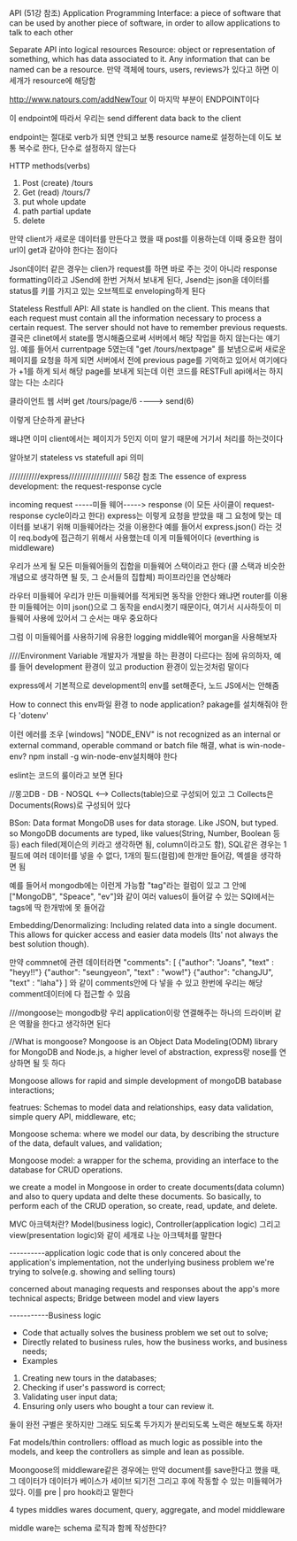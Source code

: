 API (51강 참조)
Application Programming Interface: a piece of software that can be used by another piece of software, in order to allow applications to talk to each other

Separate API into logical resources
Resource: object or representation of something, which has data associated to it. Any information that can be named can be a resource.
만약 객체에 tours, users, reviews가 있다고 하면 이 세개가 resource에 해당함

http://www.natours.com/addNewTour 이 마지막 부분이 ENDPOINT이다

이 endpoint에 따라서 우리는 send different data back to the client

endpoint는 절대로 verb가 되면 안되고 보통 resource name로 설정하는데 이도 보통 복수로 한다, 단수로 설정하지 않는다

HTTP methods(verbs)

1. Post (create) /tours
2. Get (read) /tours/7
3. put whole update
4. path partial update
5. delete

만약 client가 새로운 데이터를 만든다고 했을 때 post를 이용하는데 이때 중요한 점이 url이 get과 같아야 한다는 점이다

Json데이터 같은 경우는 clien가 request를 하면 바로 주는 것이 아니라
response formatting이라고 JSend에 한번 거쳐서 보내게 된다,
Jsend는 json을 데이터를 status를 키를 가지고 있는 오브젝트로 enveloping하게 된다

Stateless Restfull API: All state is handled on the client. This means that each request must contain all the information necessary to process a certain request. The server should not have to remember previous requests.
결국은 clinet에서 state를 명시해줌으로써 서버에서 해당 작업을 하지 않는다는 얘기임.
예를 들어서 currentpage 5였는데 "get /tours/nextpage" 를 보냄으로써 새로운 페이지를 요청을 하게 되면 서버에서 전에 previous page를 기억하고 있어서 여기에다가 +1를 하게 되서 해당 page를 보내게 되는데 이런 코드를 RESTFull api에서는 하지 않는 다는 소리다

클라이언트 웹 서버
get /tours/page/6 ----> send(6)

이렇게 단순하게 끝난다

왜냐면 이미 client에서는 페이지가 5인지 이미 알기 때문에 거기서 처리를 하는것이다

알아보기 stateless vs statefull api 의미

///////////express/////////////////// 58강 참조
The essence of express development: the request-response cycle

incoming request -----미들 웨어-----> response (이 모든 사이클이 request-response cycle이라고 한다)
express는 이렇게 요청을 받았을 때 그 요청에 맞는 데이터를 보내기 위해 미들웨어라는 것을 이용한다
예를 들어서 express.json() 라는 것이 req.body에 접근하기 위해서 사용했는데 이게 미들웨어이다 (everthing is middleware)

우리가 쓰게 될 모든 미들웨어들의 집합을 미들웨어 스택이라고 한다 (콜 스택과 비슷한 개념으로 생각하면 될 듯, 그 순서들의 집합체) 파이프라인을 연상해라

라우터 미들웨어 우리가 만든 미들웨어를 적게되면 동작을 안한다 왜냐면 router를 이용한 미들웨어는 이미 json()으로 그 동작을 end시켯기 때문이다, 여기서 시사하듯이 미들웨어 사용에 있어서 그 순서는 매우 중요하다

그럼 이 미들웨어를 사용하기에 유용한 logging middle웨어 morgan을 사용해보자

////Environment Variable
개발자가 개발을 하는 환경이 다르다는 점에 유의하자, 예를 들어 development 환경이 있고 production 환경이 있는것처럼 말이다

express에서 기본적으로 development의 env를 set해준다, 노드 JS에서는 안해줌

How to connect this env파일 환경 to node application?
pakage를 설치해줘야 한다 'dotenv'

이런 에러를 조우
[windows] "NODE_ENV" is not recognized as an internal or external command, operable command or batch file
해결, what is win-node-env?
npm install -g win-node-env설치해야 한다

eslint는 코드의 룰이라고 보면 된다

//몽고DB - DB - NOSQL <-->
Collects(table)으로 구성되어 있고 그 Collects은 Documents(Rows)로 구성되어 있다

BSon: Data format MongoDB uses for data storage. Like JSON, but typed. so MongoDB documents are typed, like values(String, Number, Boolean 등등) each filed(제이슨의 키라고 생각하면 됨, column이라고도 함), SQL같은 경우는 1 필드에 여러 데이터를 넣을 수 없다, 1개의 필드(컬럼)에 한개만 들어감, 엑셀을 생각하면 됨

예를 들어서 mongodb에는 이런게 가능함 "tag"라는 컬럼이 있고 그 안에 ["MongoDB", "Speace", "ev"]와 같이 여러 values이 들어갈 수 있는 SQl에서는 tags에 딱 한개밖에 못 들어감

Embedding/Denormalizing: Including related data into a single document. This allows for quicker access and easier data models (Its' not always the best solution though).

만약 commnet에 관련 데이터라면
"comments": [
{"author": "Joans", "text" : "heyy!!"}
{"author": "seungyeon", "text" : "wow!"}
{"author": "changJU", "text" : "laha"}
]
와 같이 comments안에 다 넣을 수 있고 한번에 우리는 해당 comment데이터에 다 접근할 수 있음

///mongoose는 mongodb랑 우리 application이랑 연결해주는 하나의 드라이버 같은 역활을 한다고 생각하면 된다

//What is mongoose?
Mongoose is an Object Data Modeling(ODM) library for MongoDB and Node.js, a higher level of abstraction, express랑 nose를 연상하면 될 듯 하다

Mongoose allows for rapid and simple development of mongoDB batabase interactions;

featrues: Schemas to model data and relationships, easy data validation, simple query API, middleware, etc;

Mongoose schema: where we model our data, by describing the structure of the data, default values, and validation;

Mongoose model: a wrapper for the schema, providing an interface to the database for CRUD operations.

we create a model in Mongoose in order to create documents(data column) and also to query updata and delte these documents. So basically, to perform each of the CRUD operation, so create, read, update, and delete.

MVC 아크텍처란?
Model(business logic), Controller(application logic) 그리고 view(presentation logic)와 같이 세개로 나눈 아크텍처를 말한다

----------application logic
code that is only concered about the application's implementation, not the underlying business problem we're trying to solve(e.g. showing and selling tours)

concerned about managing requests and responses
about the app's more technical aspects;
Bridge between model and view layers

-----------Business logic

- Code that actually solves the business problem we set out to solve;
- Directly related to business rules, how the business works, and business needs;
- Examples

1. Creating new tours in the databases;
2. Checking if user's password is correct;
3. Validating user input data;
4. Ensuring only users who bought a tour can review it.

둘이 완전 구별은 못하지만 그래도 되도록 두가지가 분리되도록 노력은 해보도록 하자!

Fat models/thin controllers: offload as much logic as possible into the models, and keep the controllers as simple and lean as possible.

Moongoose의 middleware같은 경우에는 만약 document를 save한다고 했을 때, 그 데이터가 데이터가 베이스가 세이브 되기전 그리고 후에 작동할 수 있는 미들웨어가 있다. 이를 pre | pro hook라고 말한다

4 types middles wares
document, query, aggregate, and model middleware

middle ware는 schema 로직과 함께 작성한다?